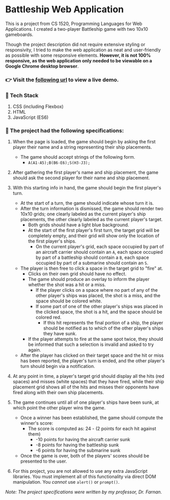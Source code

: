 # Battleship Web Application
This is a project from CS 1520, Programming Languages for Web Applications. I created a two-player Battleship game with two 10x10 gameboards. 

Though the project description did not require extensive styling or responsivity, I tried to make the web application as neat and user-friendly as possible with some responsive elements. **However, it is not 100% responsive, as the web application only needed to be viewable on a Google Chrome desktop browser**.

### :point_right: Visit the [following url](https://valeriehosler.com/Battleship/) to view a live demo.

### 🧰 Tech Stack 
1. CSS (including Flexbox)
2. HTML
3. JavaScript (ES6)

### :memo: The project had the following specifications:
1. When the page is loaded, the game should begin by asking the first player their name and a string representing their ship placements.
	* The game should accept strings of the following form.
		* `A(A1-A5);B(B6-E6);S(H3-J3);`

2. After gathering the first player's name and ship placement, the game should
  ask the second player for their name and ship placement.

3. With this starting info in hand, the game should begin the first player's turn.
	* At the start of a turn, the game should indicate whose turn it is.
	* After the turn information is dismissed, the game should render two 10x10 grids; one clearly labeled as the current player's ship placements, the other clearly labeled as the current player's target.
		* Both grids should have a light blue background.
		* At the start of the first player's first turn, the target grid will
		  be completely empty, and their grid will show only the location of
		  the first player's ships.
			* On the current player's grid, each space occupied by part of an
			  aircraft carrier should contain an `A`, each space occupied by
			  part of a battleship should contain a `B`, each space occupied by
			  part of a submarine should contain an `S`.
	* The player is then free to click a space in the target grid to "fire" at.
		* Clicks on their own grid should have no effect.
		* The game should produce an overlay to inform the player whether the
		  shot was a hit or a miss.
			* If the player clicks on a space where no part of any of the other
			  player's ships was placed, the shot is a miss, and the space
			  should be colored white.
			* If some part of one of the other player's ships was placed in the
			  clicked space, the shot is a hit, and the space should be colored
			  red.
				* If this hit represents the final portion of a ship, the player should be notified
				  as to which of the other player's ships they have sunk.
		* If the player attempts to fire at the same spot twice, they should be
		  informed that such a selection is invalid and asked to try again.
	* After the player has clicked on their target space and the hit or miss
	  has been reported, the player's turn is ended, and the other player's turn
	  should begin via a notification.

4. At any point in time, a player's target grid should display all the hits
  (red spaces) and misses (white spaces) that they have fired, while their ship
  placement grid shows all of the hits and misses their opponents have fired
  along with their own ship placements.

5. The game continues until all of one player's ships have been sunk, at which
  point the other player wins the game.
	* Once a winner has been established, the game should compute the winner's
	  score:
		* The score is computed as:  24 - (2 points for each hit against them)
			* -10 points for having the aircraft carrier sunk
			* -8 points for having the battleship sunk
			* -6 points for having the submarine sunk
	* Once the game is over, both of the players' scores should be presented to
	  the user.

6. For this project, you are not allowed to use any extra JavaScript libraries.
  You must implement all of this functionality via direct DOM manipulation. You
  *cannot* use `alert()` or `prompt()`.

<em>Note: The project specifications were written by my professor, Dr. Farnan.</em>
